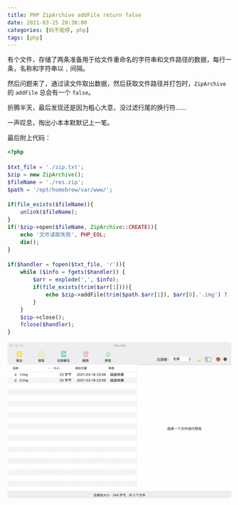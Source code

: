 ```yaml
---
title: PHP ZipArchive addFile return false
date: 2021-03-25 20:30:00
categories: [码不能停, php]
tags: [php]
---
```


有个文件，存储了两条准备用于给文件重命名的字符串和文件路径的数据，每行一条，名称和字符串以 `,` 间隔。

然后问题来了，通过读文件取出数据，然后获取文件路径并打包时，`ZipArchive` 的 `addFile` 总会有一个 `false`。

折腾半天，最后发现还是因为粗心大意，没过滤行尾的换行符……

一声叹息，掏出小本本默默记上一笔。

最后附上代码：
```php
<?php

$txt_file = './zip.txt';
$zip = new ZipArchive();
$fileName = './res.zip';
$path = '/opt/homebrew/var/www/';

if(file_exists($fileName)){
    unlink($fileName);
}
if(!$zip->open($fileName, ZipArchive::CREATE)){
    echo '文件读取失败', PHP_EOL;
    die();
}

if($handler = fopen($txt_file, 'r')){
    while ($info = fgets($handler)) {
        $arr = explode(',', $info);
        if(file_exists(trim($arr[1]))){
            echo $zip->addFile(trim($path.$arr[1]), $arr[0].'.img') ? 'ok' : 'false', PHP_EOL;
        }
    }
    $zip->close();
    fclose($handler);
}
```

![res](images/res.png)

